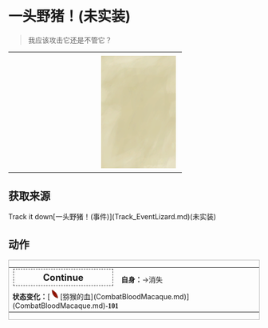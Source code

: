 # 一头野猪！(未实装)  
> 我应该攻击它还是不管它？  
  
<table class="table table-bordered" data-toggle="table"  data-show-header="false"><thead style="display:none"><tr ><th  style="width:50%;text-align:left;vertical-align:top;"  data-sortable="true"  >title</th><th  style="width:50%;text-align:left;vertical-align:top;"  ></th></tr></thead><tr ><td  style="width:50%;text-align:left;vertical-align:top;"  ></td><td  style="width:50%;text-align:left;vertical-align:top;"  ><div style="float:right; margin:5px"><div class="gamecard" style="width:150px; height:225px;"><a href="Track_EventLizardFail.md" style="color:black"><img class="bg" decoding="async" src="Sprite/BG_SandTop.png" href="a.md" style="max-width:150px;max-height:225px;"><img decoding="async" src="Sprite/GrasslandsPath.png" class="cardimageNoBack" style="transform: translate(-50%, 0%) scale(0.4398826979472141);"><span style="font-size: 25px;">一头野猪！</span></a></div></div></td></tr></tbody></table>  
  
## 获取来源  
<div style="display:inline-block"><div class="gamedatalist" style="text-align:left;min-width:200px;min-height:0px;"><div style="display:inline-block"><div style="display:inline-block;vertical-align:middle;">Track it down</div><div style="display:inline-block;vertical-align:middle;">[一头野猪！(事件)](Track_EventLizard.md)(未实装)</div></div></div></div>  
  
## 动作  
<div  style="border:1px solid #BBB"><table><tr><td rowspan="2" style="width:200px;text-align:center;font-size:1.3em;font-weight:bold"><div style="padding:5px;border:1px dashed #333"><div>Continue</div></div></td><td></td></tr><tr><td><b>自身：</b>→消失</td></tr><tr><td colspan="2"><b>状态变化：</b>[<div style="width:20px;display:inline-block;text-align:center"><img decoding="async" src="Sprite/Laceration.png" href="a.md" style="max-width:20px;max-height:20px;"></div>[猕猴的血](CombatBloodMacaque.md)](CombatBloodMacaque.md)<span style="font-family:ui-monospace"><b>-101</b></span></td></tr></table></div>  
  
  


<script>document.title="一头野猪！ - 卡牌生存百科 Card Survival Wiki";</script>